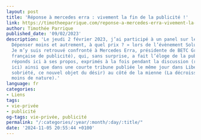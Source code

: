 ```yaml
---
layout: post
title: 'Réponse à mercedes erra : vivement la fin de la publicité !'
link: https://timotheeparrique.com/reponse-a-mercedes-erra-vivement-la-fin-de-la-publicite
author: Timothée Parrique
published_date: '09/02/2023'
description: 'Le jeudi 2 février 2023, j’ai participé à un panel sur le thème « Consommer.
  Dépenser moins et autrement, à quel prix ? » lors de l’évènement Solutions Solidaires.
  Je m’y suis retrouvé confronté à Mercedes Erra, présidente de BETC Groupe (une agence
  française de publicité), qui, sans surprise, a fait l’éloge de la publicité. Je
  réponds ici à ses propos, exprimés à la fois pendant la discussion (replay disponible
  ici) ainsi que dans une courte tribune publiée le même jour dans Libération (La
  sobriété, ce nouvel objet du désir) au côté de la mienne (La décroissance : dépenser
  moins de nature).'
language: fr
categories:
- Liens
tags:
- vie-privée
- publicité
og-tags: vie-privée, publicité
permalink: "/:categories/:year/:month/:day/:title/"
date: '2024-11-05 20:55:44 +0100'
---
```

